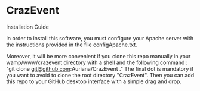CrazEvent
=========

Installation Guide

In order to install this software, you must configure your Apache server with the instructions provided in the file configApache.txt.

Moreover, it will be more convenient if you clone this repo manually in your wamp/www/crazevent directory with a shell and the following command : "git clone git@github.com:Auriana/CrazEvent ."
The final dot is mandatory if you want to avoid to clone the root directory "CrazEvent".
Then you can add this repo to your GitHub desktop interface with a simple drag and drop.
